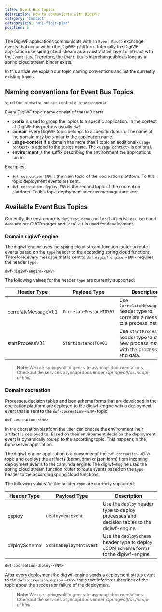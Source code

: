 ```yaml
---
title: Event Bus Topics
description: How to communicate with DigiWF?
category: 'Concept'
categoryIcon: 'mdi-floor-plan'
position: 5
---
```


The DigiWF applications communicate with an `Event Bus` to exchange events that occur within the DigiWF plattform.
Internally the DigiWF application use spring cloud stream as an abstraction layer to interact with the `Event Bus`. Therefore, the `Event Bus` is interchangeable as long as a spring cloud stream binder exists.

In this article we explain our topic naming conventions and list the currently existing topics. 

## Naming conventions for Event Bus Topics

```
<prefix>-<domain>-<usage-context>-<environment>
```

Every DigiWF topic name consist of these 3 parts: 

- **prefix** is used to group the topics to a specific application. In the context of DigiWF this prefix is usually `dwf`.
- **domain** Every DigiWF topic belongs to a specific domain. The name of the domain may be similar to the application name.
- **usage-context** If a domain has more than 1 topic an additional `<usage context>` is added to the topics name. The `<usage context>` is optional.
- **environment** is the suffix describing the environment the applications run in.

Examples:

- `dwf-cocreation-ENV` is the main topic of the cocreation plattform. To this topic deployment events are sent.
- `dwf-cocreation-deploy-ENV` is the second topic of the cocreation plattform. To this topic deployment success messages are sent.

## Available Event Bus Topics

Currently, the environments `dev`, `test`, `demo` and `local-01` exist. `dev`, `test` and `demo` are our CI/CD stages and `local-01` is used for development.

### Domain digiwf-engine

The digiwf-engine uses the spring cloud stream function router to route events based on the `type` header to the according spring cloud functions.
Therefore, every message that is sent to `dwf-digiwf-engine-<ENV>` requires the header `type`.

```
dwf-digiwf-engine-<ENV>
```

The following values for the header `type` are currently supported:

| Header Type         | Payload Type            | Description                                                                                      |
|---------------------|-------------------------|--------------------------------------------------------------------------------------------------|
| correlateMessageV01 | `CorrelateMessageTOV01` | Use `CorrelateMessageTOV01` header type to correlate a message to a process instance.            |
| startProcessV01     | `StartInstanceTOV01`    | Use `startProcessV01` header type to start a new process instance with the process key and data. |


> **Note:**
> We use springwolf to generate asyncapi documentations. Checkout the services asyncapi docs under */springwolf/asyncapi-ui.html*.

### Domain cocreation

Processes, decision tables and json schema forms that are developed in the cocreation plattform are deployed to the digiwf-engine with a deployment event that is sent to the `dwf-cocreation-<ENV>` topic.

```
dwf-cocreation-<ENV>
```

In the cocreation plattform the user can choose the environment their artifact is deployed to.
Based on their environment decision the deployment event is dynamically routed to the according topic.
This happens in the bpm-server application.

The digiwf-engine application is a consumer of the `dwf-cocreation-<ENV>` topic and deploys the artifacts (bpmn, dmn or json form) from incoming deployment events to the camunda engine.
The digiwf-engine uses the spring cloud stream function router to route events based on the `type` header to the according spring cloud functions.

The following values for the header `type` are currently supported:

| Header Type    | Payload Type            | Description                                                                                |
|----------------|-------------------------|--------------------------------------------------------------------------------------------|
| deploy         | `DeploymentEvent`       | Use the `deploy` header type to deploy processes and decision tables to the digiwf-engine. |
| deploySchema   | `SchemaDeploymentEvent` | Use the `deploySchema` header type to deploy JSON schema forms to the digiwf-engine.       |

```
dwf-cocreation-deploy-<ENV>
```

After every deployment the digiwf-engine sends a deployment status event to the `dwf-cocreation-deploy-<ENV>` topic that informs subscribes of the topic about the success or failure of the deployment.

> **Note:**
> We use springwolf to generate asyncapi documentations. Checkout the services asyncapi docs under */springwolf/asyncapi-ui.html*.
